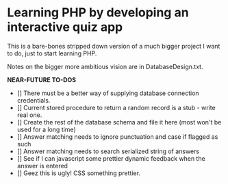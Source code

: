 # Learning PHP by developing an interactive quiz app

This is a bare-bones stripped down version of a much bigger project I want to do, just
to start learning PHP.

Notes on the bigger more ambitious vision are in DatabaseDesign.txt.

**NEAR-FUTURE TO-DOS**

- [] There must be a better way of supplying database connection credentials.
- [] Current stored procedure to return a random record is a stub - write real one.
- [] Create the rest of the database schema and file it here (most won't be used for a long time)
- [] Answer matching needs to ignore punctuation and case if flagged as such
- [] Answer matching needs to search serialized string of answers
- [] See if I can javascript some prettier dynamic feedback when the answer is entered
- [] Geez this is ugly! CSS something prettier.
